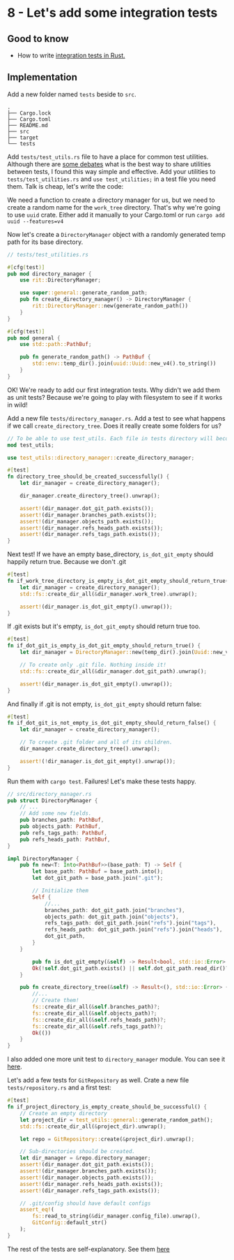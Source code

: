 # 8 - Let's add some integration tests
## Good to know
* How to write [integration tests in Rust.](https://doc.rust-lang.org/rust-by-example/testing/integration_testing.html)

## Implementation
Add a new folder named `tests` beside to `src`.
```
.
├── Cargo.lock
├── Cargo.toml
├── README.md
├── src
├── target
└── tests
```

Add `tests/test_utils.rs` file to have a place for common test utilities. Although there are [some debates](https://stackoverflow.com/questions/44539729/what-is-an-idiomatic-way-to-have-shared-utility-functions-for-integration-tests) what is the best way to share utilities between tests, I found this way simple and effective. Add your utilities to `tests/test_utilities.rs` and `use test_utilities;` in a test file you need them. Talk is cheap, let's write the code:

We need a function to create a directory manager for us, but we need to create a random name for the `work_tree` directory. That's why we're going to use `uuid` crate. Either add it manually to your Cargo.toml or run `cargo add uuid --features=v4`

Now let's create a `DirectoryManager` object with a randomly generated temp path for its base directory. 
```rust
// tests/test_utilities.rs

#[cfg(test)]
pub mod directory_manager {
    use rit::DirectoryManager;

    use super::general::generate_random_path;
    pub fn create_directory_manager() -> DirectoryManager {
        rit::DirectoryManager::new(generate_random_path())
    }
}

#[cfg(test)]
pub mod general {
    use std::path::PathBuf;

    pub fn generate_random_path() -> PathBuf {
        std::env::temp_dir().join(uuid::Uuid::new_v4().to_string())
    }
}

```
OK! We're ready to add our first integration tests. Why didn't we add them as unit tests? Because we're going to play with filesystem to see if it works in wild!

Add a new file `tests/directory_manager.rs`. Add a test to see what happens if we call `create_directory_tree`. Does it really create some folders for us?

```rust
// To be able to use test_utils. Each file in tests directory will become a separate crate/executable.
mod test_utils;

use test_utils::directory_manager::create_directory_manager;

#[test]
fn directory_tree_should_be_created_successfully() {
    let dir_manager = create_directory_manager();

    dir_manager.create_directory_tree().unwrap();

    assert!(dir_manager.dot_git_path.exists());
    assert!(dir_manager.branches_path.exists());
    assert!(dir_manager.objects_path.exists());
    assert!(dir_manager.refs_heads_path.exists());
    assert!(dir_manager.refs_tags_path.exists());
}
```

Next test! If we have an empty base_directory, `is_dot_git_empty` should happily return true. Because we don't .git
```rust
#[test]
fn if_work_tree_directory_is_empty_is_dot_git_empty_should_return_true() {
    let dir_manager = create_directory_manager();
    std::fs::create_dir_all(&dir_manager.work_tree).unwrap();

    assert!(dir_manager.is_dot_git_empty().unwrap());
}
```

If .git exists but it's empty, `is_dot_git_empty` should return true too.
```rust
#[test]
fn if_dot_git_is_empty_is_dot_git_empty_should_return_true() {
    let dir_manager = DirectoryManager::new(temp_dir().join(Uuid::new_v4().to_string()));

    // To create only .git file. Nothing inside it!
    std::fs::create_dir_all(&dir_manager.dot_git_path).unwrap();

    assert!(dir_manager.is_dot_git_empty().unwrap());
}
```

And finally if .git is not empty, `is_dot_git_empty` should return false:
```rust
#[test]
fn if_dot_git_is_not_empty_is_dot_git_empty_should_return_false() {
    let dir_manager = create_directory_manager();

    // To create .git folder and all of its children.
    dir_manager.create_directory_tree().unwrap();

    assert!(!dir_manager.is_dot_git_empty().unwrap());
}

```

Run them with `cargo test`. Failures! Let's make these tests happy. 

```rust
// src/directory_manager.rs
pub struct DirectoryManager {
    // ...
    // Add some new fields.
    pub branches_path: PathBuf,
    pub objects_path: PathBuf,
    pub refs_tags_path: PathBuf,
    pub refs_heads_path: PathBuf,
}

impl DirectoryManager {
    pub fn new<T: Into<PathBuf>>(base_path: T) -> Self {
        let base_path: PathBuf = base_path.into();
        let dot_git_path = base_path.join(".git");

        // Initialize them
        Self {
            //...
            branches_path: dot_git_path.join("branches"),
            objects_path: dot_git_path.join("objects"),
            refs_tags_path: dot_git_path.join("refs").join("tags"),
            refs_heads_path: dot_git_path.join("refs").join("heads"),
            dot_git_path,
        }
    }

        pub fn is_dot_git_empty(&self) -> Result<bool, std::io::Error> {
        Ok(!self.dot_git_path.exists() || self.dot_git_path.read_dir()?.next().is_none())
    }

    pub fn create_directory_tree(&self) -> Result<(), std::io::Error> {
        //...
        // Create them!
        fs::create_dir_all(&self.branches_path)?;
        fs::create_dir_all(&self.objects_path)?;
        fs::create_dir_all(&self.refs_heads_path)?;
        fs::create_dir_all(&self.refs_tags_path)?;
        Ok(())
    }
}
```

I also added one more unit test to `directory_manager` module. You can see it [here](https://github.com/its-saeed/rit/commit/cee5c8bdd9356791d9f203024b1edb81a41c8615#diff-1da8b3cfe58b365cf77ad4a6493447271c8bdc9639b70918b88e075d11133a99R81).

Let's add a few tests for `GitRepository` as well. Crate a new file `tests/repository.rs` and a first test:
```rust
#[test]
fn if_project_directory_is_empty_create_should_be_successful() {
    // Create an empty directory
    let project_dir = test_utils::general::generate_random_path();
    std::fs::create_dir_all(&project_dir).unwrap();

    let repo = GitRepository::create(&project_dir).unwrap();

    // Sub-directories should be created.
    let dir_manager = &repo.directory_manager;
    assert!(dir_manager.dot_git_path.exists());
    assert!(dir_manager.branches_path.exists());
    assert!(dir_manager.objects_path.exists());
    assert!(dir_manager.refs_heads_path.exists());
    assert!(dir_manager.refs_tags_path.exists());

    // .git/config should have default configs
    assert_eq!(
        fs::read_to_string(&dir_manager.config_file).unwrap(),
        GitConfig::default_str()
    );
}
```

The rest of the tests are self-explanatory. See them [here](https://github.com/its-saeed/rit/commit/cee5c8bdd9356791d9f203024b1edb81a41c8615#diff-5be74a035aa42d5bef6d92332f6a7c03fd0d8b1db42f4211928a66eba25f99b3)
